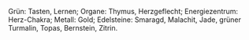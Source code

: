 Grün: Tasten, Lernen; Organe: Thymus, Herzgeflecht; Energiezentrum: Herz-Chakra; Metall: Gold; Edelsteine: Smaragd, Malachit, Jade, grüner Turmalin, Topas, Bernstein, Zitrin.